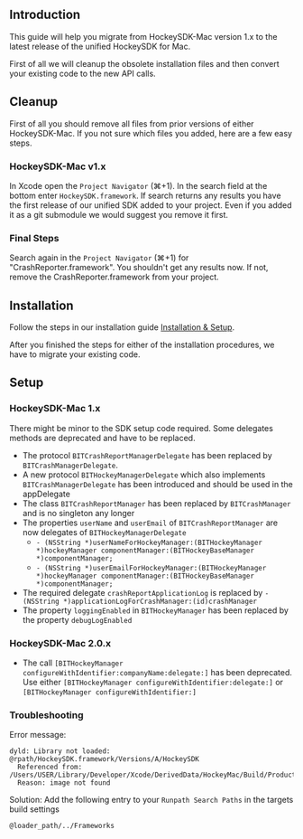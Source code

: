 ## Introduction

This guide will help you migrate from HockeySDK-Mac version 1.x to the latest release of the unified HockeySDK for Mac.

First of all we will cleanup the obsolete installation files and then convert your existing code to the new API calls.

## Cleanup

First of all you should remove all files from prior versions of either HockeySDK-Mac. If you not sure which files you added, here are a few easy steps.

### HockeySDK-Mac v1.x

In Xcode open the `Project Navigator` (⌘+1). In the search field at the bottom enter `HockeySDK.framework`. If search returns any results you have the first release of our unified SDK added to your project. Even if you added it as a git submodule we would suggest you remove it first.

### Final Steps

Search again in the `Project Navigator` (⌘+1) for "CrashReporter.framework". You shouldn't get any results now. If not, remove the CrashReporter.framework from your project.

## Installation

Follow the steps in our installation guide [Installation & Setup](Guide-Installation-Setup).

After you finished the steps for either of the installation procedures, we have to migrate your existing code.

## Setup

### HockeySDK-Mac 1.x

There might be minor to the SDK setup code required. Some delegates methods are deprecated and have to be replaced.

- The protocol `BITCrashReportManagerDelegate` has been replaced by `BITCrashManagerDelegate`.
- A new protocol `BITHockeyManagerDelegate` which also implements `BITCrashManagerDelegate` has been introduced and should be used in the appDelegate
- The class `BITCrashReportManager` has been replaced by `BITCrashManager` and is no singleton any longer
- The properties `userName` and `userEmail` of `BITCrashReportManager` are now delegates of `BITHockeyManagerDelegate`
  - `- (NSString *)userNameForHockeyManager:(BITHockeyManager *)hockeyManager componentManager:(BITHockeyBaseManager *)componentManager;`
  - `- (NSString *)userEmailForHockeyManager:(BITHockeyManager *)hockeyManager componentManager:(BITHockeyBaseManager *)componentManager;`
- The required delegate `crashReportApplicationLog` is replaced by `-(NSString *)applicationLogForCrashManager:(id)crashManager`
- The property `loggingEnabled` in `BITHockeyManager` has been replaced by the property `debugLogEnabled`

### HockeySDK-Mac 2.0.x

- The call `[BITHockeyManager configureWithIdentifier:companyName:delegate:]` has been deprecated. Use either `[BITHockeyManager configureWithIdentifier:delegate:]` or `[BITHockeyManager configureWithIdentifier:]`

### Troubleshooting

Error message:

    dyld: Library not loaded: @rpath/HockeySDK.framework/Versions/A/HockeySDK
      Referenced from: /Users/USER/Library/Developer/Xcode/DerivedData/HockeyMac/Build/Products/Debug/APPNAME.app/Contents/MacOS/APPNAME
      Reason: image not found
  
Solution: Add the following entry to your `Runpath Search Paths` in the targets build settings

    @loader_path/../Frameworks